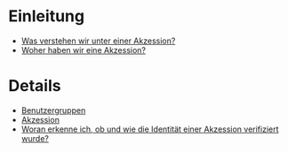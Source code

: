 <!-- TITLE: Nick Lab -->
<!-- SUBTITLE: Verwaltung einer botanischen Sammlung und Integration wissenschaftlicher Daten  -->

# Einleitung
* [Was verstehen wir unter einer Akzession?](/nick-lab/akzession)
* [Woher haben wir eine Akzession?](/nick-lab/quellen)

# Details
* [Benutzergruppen](/nick-lab/user-roles)
* [Akzession](/nick-lab/accession)
* [Woran erkenne ich, ob und wie die Identität einer Akzession verifiziert wurde?](/nick-lab/identity-verification)
